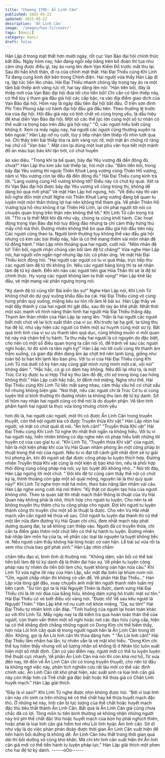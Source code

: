 ```yaml
---
title: "Chương 1795: Ẩn Linh Căn"
published: 2025-05-22
updated: 2025-05-22
description: 'Ẩn Linh Căn'
image: '/images/han-li/cover/'
tags: [HanLi]
category: HanLi
draft: false
---
```


Hàn Lập ở trong mật thất hơn mười ngày, rốt cục Vạn Bảo đại hội
chính thức bắt đầu.
Ngày hôm nay, hắn đang ngồi xếp bằng trên bồ đoàn thì tựa như
cảm ứng được điều gì, tay áo rung lên đem Vạn Kiếm Đồ trước
mắt thu lại.
Sau đó hắn khởi thân, đi ra cửa chính mật thất.
Hải Đại Thiếu cùng Khí Linh Tử đang cung kính đợi bên trong
Chính điện.
Hai người vừa thấy Hàn Lập đi ra, lập tức tiến lên chào. Hải Đại
Thiếu nhanh chóng lấy trong tay áo ra một tấm bái thiếp ánh vàng
rực rỡ, hai tay dâng lên nói:
"Hàn tiền bối, đây là thiệp mời của Vạn Bảo đại hội đưa tới cho
tiền bối! Chỉ cần có tấm thiếp này, có thể tùy ý tham gia đấu giá
hội các cấp bậc, ra vào địa điểm giao dịch của Vạn Bảo đại hội.
Hôm nay là ngày đầu tiên đại hội bắt đầu. Ở trên sơn đỉnh Phi
Tiên Phong sắp cử hành đại hội đấu giá đầu tiên. Theo thường lệ
trước kia của đại hội. Hội đấu giá này có tính chất vô cùng trọng
yếu, là dấu hiệu để khai diễn Vạn Bảo đại hội. Một số các thế lực
lớn cùng một số tư nhân có thể xuất ra trọng bảo trên đấu giá hội
này."
"Ồ, các ngươi hiểu biết cũng không ít. Xem ra mấy ngày nay, hai
người các ngươi cũng thường xuyên ra bên ngoài." Hàn Lập nở
nụ cười, tùy ý tiếp nhận tấm thiếp rồi nhìn lướt qua nó.
Chỉ thấy trên bái thiếp tỏa ra ánh vàng rực rỡ, một mặt ấn chứng
rõ ràng hai chữ cổ "Vạn bảo ". Mặt còn lại dùng một loạt phù văn
họa tiết một mảnh đồ án màu bạc bảo khí tận trời, có chút huyền

ảo xảo diệu.
"Trong khi ta bế quan, bảy đại Yêu vương đã đến đông đủ chưa?"
Hàn Lập thu kim sắc bái thiếp lại, hỏi một câu.
"Bẩm tiền bối, trong bảy đại Yêu vương thì ngoài Thiên Khuê
Lang vương cùng Thiên Hồ vương, năm vị Yêu vương còn lại đều
đã đến đông đủ." Hải Đại Thiếu cung kính trả lời.
"Lang vương cùng Hồ vương không tới? Điều này có chút kỳ quái.
Xét ra thì Vạn Bảo đại hội được bảy đại Yêu vương vô cùng trọng
thị, không dễ dàng bỏ qua mới phải" Vẻ mặt Hàn Lập hơi ngưng,
hỏi.
"Về điều này thì vãn bối nghe đồn một chút! Nghe nói Thiên Khuê
Lang vương đang bế quan tu luyện một môn thần thông lợi hại
nên không thể tham gia. Về phần Thiên Hồ Vương tựa hồ như
không ở tại Thiên Hồ Lĩnh, lại chỉ phái người tới nói có chuyện
quan trọng trên thân nên không thể tới." Khí Linh Tử cẩn trọng trả
lời.
"Thì ra là thế! Một khi đã như vậy, chúng ta cũng khởi hành. Các
hoạt động trong Vạn Bảo đại hội tuy đông đảo nhưng ta chỉ cảm
thấy hứng thú mấy chỗ mà thôi. Đương nhiên không thể bỏ qua
đấu giá hội đầu tiên này. Các ngươi cũng theo ta. Người bình
thường tuy không thể vào đấu giá hội nhưng có kim sắc bái thiếp
này, hẳn là có thể mang thêm vài môn nhân đệ tử đồng hành."
Hàn Lập nhìn thoáng qua hai người, cười nói.
"Môn nhân đệ tử! Tiền bối, người nhận chúng vãn bối làm đệ tử
chăng!" Vừa nghe Hàn Lập nói, hai người vốn ngẩn ngơ nhưng
lập tức có phản ứng. Vẻ mặt Hải Đại Thiếu kích động hỏi.
"Hai người các ngươi có tu vi quá thấp, trực tiếp thu các ngươi
làm đệ tử thì không ổn. Nếu các ngươi bằng lòng thì ta sẽ nhận
làm đệ tử ký danh. Đến khi nào các ngươi tiến giai Hóa Thần thì
sẽ là đệ tử chính thức. Hy vọng các ngươi không làm ta thất
vọng!" Hàn Lập khẽ lắc đầu, vẻ mặt mang vài phần ngưng trọng
nói.

"Ký danh đệ tử cũng tốt! Bái kiến lão sư!" Nghe Hàn Lập nói, Khí
Linh Tử không chút do dự quỳ xuống khấu đầu ba cái.
Hải Đại Thiếu cũng vô cùng hưng phấn quỳ xuống, miệng kêu sư
tôn rồi làm lễ bái sư.
Hàn Lập thấy vẻ mặt đầy thành ý của hai người thì gật đầu, sau
đó tay áo khẽ phất. Nhất thời một sức mạnh vô hình nâng thân
hình hai người Hải Đại Thiếu thẳng dậy.
Thanh âm thản nhiên của Hàn Lập lại vang lên:
"Hẳn là hai người các ngươi biết một chút về lai lịch xuất thân của
vi sư. Khi trước tại hạ giới, ta từng thu hai đệ tử, như vậy hiện các
ngươi có thêm một sư huynh cùng một sư tỷ.
Bất quá tính tình của vi sư ưu thanh tâm quả dục, cũng không
muốn vì mối quan hệ này mà chậm trễ tu hành. Ta thu mấy hai
ngươi là có nguyên do đặc biệt, cho nên có một số điều quan
trọng ta cần nói rõ, để tránh về sau các ngươi nghi hoặc, từ đó
sinh ra tâm nghi kỵ!"
Hàn Lập nói lời cuối cùng thì thanh âm trầm xuống, cả gian đại
điện đang ấm áp chợt trở nên lạnh lùng, giống như toàn bộ bị hàn
khí lạnh lẽo bao phủ.
Với tu vi của Hải Đại Thiếu cùng Khí Linh Tử mà dưới cỗ kỳ hàn
này cũng giật mình rùng mình một cái, vội nói" không dám ".
"Hắc hắc, có gì có dám hay không. Nếu đổi lại như ta, là một Trúc
Cơ kỳ được tu sĩ Hợp Thể kỳ thu làm đồ đệ, chỉ sợ trong lòng cao
hứng không thôi." Hàn Lập cười hắc hắc, lơ đễnh mở miệng.
Nghe như thế, Hải Đại Thiếu cùng Khí Linh Tử liếc mắt sang
nhau, cảm thấy xấu hổ có chút xấu hổ nhưng không biện giải.
"Nói thật, nếu các ngươi chỉ là Trúc Cơ tu sĩ cùng luyện thể sĩ bình
thường thì đương nhiên ta không thu làm đệ tử ký danh. Sở dĩ
hôm nay nhận hai người cũng có thể nói là do duyên phận. Về
tâm tính phẩm hạnh hai ngươi ta thực vừa lòng nhưng chính yếu

hơn đó là, hai người các ngươi, một thì có được Ẩn Linh Căn
trong truyền thuyết, còn thể nội người kia có được Truyền thừa
Khí vật." Hàn Lập nhìn hai người, vẻ mặt có chút quái dị nói.
"Ẩn linh căn!"
"Truyền thừa Khí vật"
Hải Đại Thiếu cùng Khí Linh Tử nghe thì nhất thời ngẩn ra không
hiểu. Với tu vi hai người này, hiển nhiên không có dịp nghe nên vô
pháp hiểu biết những lời huyền cơ của cao giai tu sĩ.
"Khí Linh Tử, "Truyền thừa Khí vật" của ngươi, hẳn là một kiện
pháp khí của Vụ Hải Quan nhằm phong ấn một công pháp bí
thuật trong thể nội của ngươi. Nếu tu vi đạt tới cảnh giới nhất định
sẽ tự giải trừ phong ấn, khi đó ngươi sẽ đạt được công pháp tu
luyện thích hợp. Đương nhiên Truyền thừa Khí vật cũng là một
kiện dị bảo khó tìm, nếu là phối hợp thôi động cùng công pháp mà
nói, uy lực tuyệt đối không nhỏ…" Nói tới đây, Hàn Lập ngừng lời
một chút.
" Đôi khi đệ tử cũng cảm thấy thể nội có chút kỳ lạ, thỉnh thoảng
còn gặp một số quái mộng, nguyên lai là thứ quỷ quái này!" Khí
Linh Tử nghe trợn mắt há mồm, theo bản năng lẩm nhẩm vài câu.
Hàn Lập nghe xong cười mà nói thêm:
"Kỳ thật cơ duyên tạo hóa của ngươi không nhỏ. Theo ta quan sát
thì nhất mạch thần thông bí thuật của Vụ Hải Quan này không
phải là nhỏ, thích hợp cho ngươi tu luyện. Cho nên ta sẽ không
truyền thụ thêm chủ tu công pháp cho ngươi. Đợi khi ngươi tu
luyện thành công thì truyền cho một số bí thuật là được. Cho nên
Vụ Hải nhất mạch vẫn cần ngươi kế thừa về sau. Chờ ngươi tu
luyện đại thành thì có thể một lần nữa đảm đương Vụ Hải Quan
chi chủ, đem nhất mạch này phát dương quang đại, ta sẽ không
can thiệp vào. Ngươi đã có truyền thừa, chỉ cần ta điểm giáo thêm
một chút liền có thể tự hành tu luyện. Đương nhiên bái nhập làm
môn hạ của ta, về phần các loại tài nguyên ta tuyệt không tiếc rẻ.
Nếu ngươi cảm thấy không hài lòng hoặc có oán hận. Lễ bái sư
vừa rồi ta xem như chưa bao giờ phát sinh." Hàn Lập nhìn chằm

chằm tiểu đạo sĩ, bình tĩnh dị thường nói.
"Không dám, vãn bối có thể bái tiền bối làm đệ tử ký danh đã là
thiên đại hảo sự. Về phần tu luyện công pháp nào tự nhiên do tiền
bối làm chủ, tuyệt không oán hận nửa câu." Khí Linh Tử vừa nghe
lời này của Hàn Lập, sắc mặt đại biến lại khúm núm nói.
"Ừm, ngươi chấp nhận thì không có vấn đề. Về phần Hải Đại
Thiếu..." Hàn Lập vừa lòng gật đầu, xoay chuyển ánh mắt lên
người thanh niên tuấn mỹ bên cạnh.
"Sư tôn gọi ta là Hải Nguyệt Thiên là được, danh xưng Hải Đại
Thiếu chỉ là lời nói đùa của bằng hữu, không dám xưng hô trước
mặt sư tôn." Hải Đại Thiếu có vẻ biết điều vội vàng nói.
"Được rồi! Về sau kêu ngươi là Nguyệt Thiên." Hàn Lập khẽ nở nụ
cười nơi khóe miệng.
"Dạ, sư tôn!" Hải Đại Thiếu tự nhiên kính cẩn đáp.
"Tình huống của ngươi lại hoàn toàn khác so với Khí Linh Tử.
Mấy ngày nay ta đã kiểm tra qua hoàn toàn thân thể của ngươi,
còn tham vấn thêm một số nghi hoặc nơi các đạo hữu cùng cấp,
hiện tại có thể khẳng định chẳng những ngươi có Dong Kim chi
thể hiếm thấy, hơn nữa Lôi linh căn quái dị trong người ngươi hẳn
là Ẩn Linh Căn trong lời đồn. Không, gọi là Ẩn Lôi linh căn thì thỏa
đáng hơn. "
"Ẩn Lôi linh căn!" Hải Đại Thiếu lẩm nhẩm hai lần, tự nhiên vẫn là
vẻ mặt khó hiểu.
"Dong Kim chi thể tuy hiếm thấy nhưng với số lượng nhân số
khổng lồ ở Nhân tộc luôn xuất hiện một số nhất định. Căn cứ vào
điểm này, ngươi mới có thể tu luyện luyện thể thuật cực nhanh.
Về phần Ẩn Linh Căn mà nói thì còn khá mơ hồ,.Từ xưa đến nay,
lời đồn về Ẩn Linh Căn chỉ có trong truyền thuyết, cho nên từ đầu
ta không ngờ việc này, phân tích nghiên cứu rất lâu mới có thể
xác định chính xác. Ẩn Linh Căn rất khó phát hiện, xác suất sinh
ra loại linh căn giả này còn thấp hơn cả Thể chất giả đặc biệt
hoặc Kế thừa giả có Chân Linh huyết mạch." Hàn Lập giải thích.

"Đây là vì sao?" Khí Linh Tử nghe được nhịn không được hỏi.
"Bởi vì loại linh căn này chỉ sinh ra trên những kẻ có thể chất hay
kế thừa huyết mạch đặc thù. Ở những kẻ này, linh căn bị lực
lượng của thể chất hoặc huyết mạch đặc thù tiêu thất thành Ẩn
Linh Căn. Bất quá là Ẩn Linh Căn giả cũng chưa chắc đã có lợi.
Tông môn tu tiên bình thường sẽ không nhận những người này
trừ phi thể chất đặc thù hoặc huyết mạch của bọn họ phải nghịch
thiên, hoặc phải là loại linh căn giả hiếm hoi như Lôi linh hoặc Ám
linh căn.
Sở dĩ như vậy là do việc phán phán đoán được thời gian Ẩn Linh
Căn xuất hiện để tiến hành bồi dưỡng là không dễ. Ẩn Linh Căn
tiêu thất trong thời gian quá dài thì bồi dưỡng vô cùng khó khăn.
Mà chỉ khi linh căn xuất hiện thì Ẩn linh căn giả mới có thể tiến
hành tu luyện pháp lực." Hàn Lập giải thích một phen cho hai đệ
tử ký danh.
------oOo------
